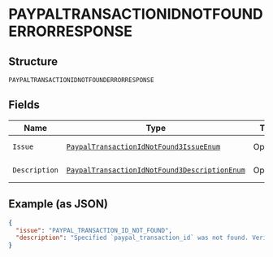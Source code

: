 
# PAYPALTRANSACTIONIDNOTFOUNDERRORRESPONSE

## Structure

`PAYPALTRANSACTIONIDNOTFOUNDERRORRESPONSE`

## Fields

| Name | Type | Tags | Description | Getter | Setter |
|  --- | --- | --- | --- | --- | --- |
| `Issue` | [`PaypalTransactionIdNotFound3IssueEnum`](../../doc/models/paypal-transaction-id-not-found-3-issue-enum.md) | Optional | - | PaypalTransactionIdNotFound3IssueEnum getIssue() | setIssue(PaypalTransactionIdNotFound3IssueEnum issue) |
| `Description` | [`PaypalTransactionIdNotFound3DescriptionEnum`](../../doc/models/paypal-transaction-id-not-found-3-description-enum.md) | Optional | - | PaypalTransactionIdNotFound3DescriptionEnum getDescription() | setDescription(PaypalTransactionIdNotFound3DescriptionEnum description) |

## Example (as JSON)

```json
{
  "issue": "PAYPAL_TRANSACTION_ID_NOT_FOUND",
  "description": "Specified `paypal_transaction_id` was not found. Verify the value and try the request again."
}
```

